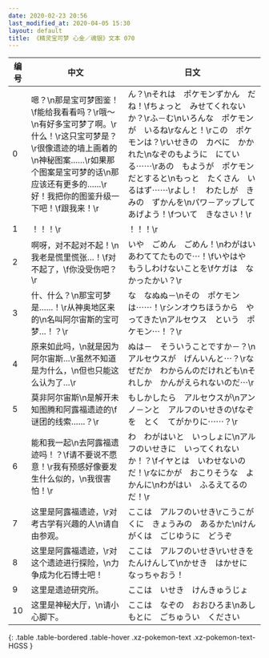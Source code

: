 ```yaml
---
date: 2020-02-23 20:56
last_modified_at: 2020-04-05 15:30
layout: default
title: 《精灵宝可梦 心金／魂银》文本 070
---
```

| 编号 | 中文 | 日文 |
| ---- | ---- | ---- |
| 0 | 嗯？\n那是宝可梦图鉴！\f能给我看看吗？\r哦～\n有好多宝可梦了啊。\r什么！\r这只宝可梦是？\r很像遗迹的墙上画着的\n神秘图案……\r如果那个图案是宝可梦的话\n那应该还有更多的……\r好！我把你的图鉴升级一下吧！\f跟我来！\r | ん？\nそれは　ポケモンずかん　だね！\fちょっと　みせてくれないか？\rふ－む\nいろんな　ポケモンが　いるね\rなんと！\rこの　ポケモンは？\rいせきの　カベに　かかれた\nなぞのもように　にている⋯⋯\rあの　もようが　ポケモンだとすると\nもっと　たくさん　いるはず⋯⋯\rよし！　わたしが　きみの　ずかんを\nパワ－アップして　あげよう！\fついて　きなさい！\r |
| 1 | ！！！\r | ！！！\r |
| 2 | 啊呀，对不起对不起！\n我老是慌里慌张…！\f对不起了，\f你没受伤吧？\r | いや　ごめん　ごめん！\nわがはい　あわててたもので⋯！\fいやはや　もうしわけないことを\fケガは　なかったかい？\r |
| 3 | 什、什么？\n那宝可梦是……！\r从神奥地区来的\n名叫阿尔宙斯的宝可梦…！？\r | な　なぬぬ－\nその　ポケモンは⋯⋯！\rシンオウちほうから　やってきた\nアルセウス　という　ポケモン⋯！？\r |
| 4 | 原来如此吗，\n就是因为阿尔宙斯…\r虽然不知道是为什么，\n但也只能这么认为了…\r | ぬは－　そういうことですか－？\nアルセウスが　げんいんと⋯？\rなぜだか　わからんのだけれども\nそれしか　かんがえられないのだ⋯\r |
| 5 | 莫非阿尔宙斯\n是解开未知图腾和阿露福遗迹的\f谜团的线索……？\r | もしかしたら　アルセウスが\nアンノ－ンと　アルフのいせきの\fなぞを　とく　てがかりに⋯⋯？\r |
| 6 | 能和我一起\n去阿露福遗迹吗！？\f请不要说不愿意！\r我有预感好像要发生什么似的，\n我很害怕！\r | わ　わがはいと　いっしょに\nアルフのいせきに　いってくれないか！？\fイヤとは　いわせないのだ！\rなにかが　おこりそうな　よかんに\nわがはい　ふるえてるのだ！\r |
| 7 | 这里是阿露福遗迹，\r对考古学有兴趣的人\n请自由参观。 | ここは　アルフのいせき\rこうこがくに　きょうみの　あるかた\nけんがくは　ごじゆうに　どうぞ |
| 8 | 这里是阿露福遗迹，\r对这个遗迹进行探险，\n力争成为化石博士吧！ | ここは　アルフのいせき\rいせきを　たんけんして\nかせき　はかせに　なっちゃおう！ |
| 9 | 这里是遗迹研究所。 | ここは　いせき　けんきゅうじょ |
| 10 | 这里是神秘大厅，\n请小心脚下。 | ここは　なぞの　おおひろま\nあしもとに　ごちゅうい　ください |
{: .table .table-bordered .table-hover .xz-pokemon-text .xz-pokemon-text-HGSS }